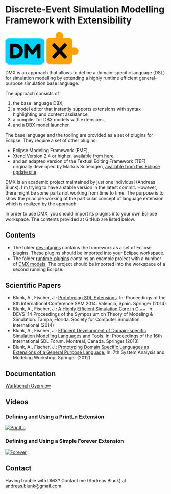 # Discrete-Event Simulation Modelling Framework with Extensibility

![dmx logo](logo-small.png "dmx logo")

DMX is an approach that allows to define a domain-specific language (DSL) for simulation modelling by extending a highly runtime efficient general-purpose simulation base language.

The approach consists of

1. the base language DBX,
2. a model editor that instantly supports extensions with syntax highlighting and content assistance,
3. a compiler for DBX models with extensions,
4. and a DBX model launcher.

The base language and the tooling are provided as a set of plugins for Eclipse. They require a set of other plugins:

- Eclipse Modeling Framework (EMF),
- [Xtend](http://www.eclipse.org/xtend) Version 2.4 or higher, [available from here](http://www.eclipse.org/xtend/download.html),
- and an adapted version of the Textual Editing Framework (TEF), originally developed by Markus Scheidgen, [available from this Eclipse update site](http://github.com/ablunk/dmx/raw/master/dev-plugins/hub.sam.tef.updatesite).

DMX is an academic project maintained by just one individual (Andreas Blunk). I'm trying to have a stable version in the latest commit. However, there might be some parts not working from time to time. The purpose is to show the principle working of the particular concept of language extension which is realized by the approach.

In order to use DMX, you should import its plugins into your own Eclipse workspace. The contents provided at GitHub are listed below.

## Contents

- The folder [dev-plugins](https://github.com/ablunk/dmx/tree/master/dev-plugins) contains the framework as a set of Eclipse plugins. These plugins should be imported into your Eclipse workspace.
- The folder [runtime-plugins](https://github.com/ablunk/dmx/tree/master/runtime-plugins) contains an example project with a number of [DMX models](https://github.com/ablunk/dmx/tree/master/runtime-plugins/Examples/src-dmx). The project should be imported into the workspace of a second running Eclipse.

## Scientific Papers

- Blunk, A., Fischer, J.: [Prototyping SDL Extensions](https://www.mendeley.com/research/prototyping-sdl-extensions-1/). In: Proceedings of the 8th International Conference SAM 2014. Valencia, Spain. Springer (2014)
- Blunk, A., Fischer, J.: [A Highly Efficient Simulation Core in C ++](http://dl.acm.org/citation.cfm?id=2665013). In: DEVS '14 Proceedings of the Symposium on Theory of Modeling & Simulation. Tampa, Florida. Society for Computer Simulation International (2014)
- Blunk, A., Fischer, J.: [Efficient Development of Domain-specific Simulation Modelling Languages and Tools](https://www.mendeley.com/research/efficient-development-domainspecific-simulation-modelling-languages-tools/). In: Proceedings of the 16th International SDL Forum. Montreal, Canada. Springer (2013)
- Blunk, A., Fischer, J.: [Prototyping Domain Specific Languages as Extensions of a General Purpose Language.](http://www.mendeley.com/research/prototyping-domain-specific-languages-as-extensions-of-a-general-purpose-language-1/) In: 7th System Analysis and Modeling Workshop, Springer (2012)

## Documentation

[Workbench Overview](http://github.com/ablunk/dmx/raw/gh-pages/dmx-workbench.pdf)

## Videos

### Defining and Using a PrintLn Extension

[![PrintLn](http://img.youtube.com/vi/ccv8PJONop4/0.jpg)](https://youtu.be/ccv8PJONop4)

### Defining and Using a Simple Forever Extension

[![Forever](http://img.youtube.com/vi/shNhaSriWUE/0.jpg)](https://youtu.be/shNhaSriWUE)

## Contact

Having trouble with DMX? Contact me (Andreas Blunk) at andreas.blunk@gmail.com.
